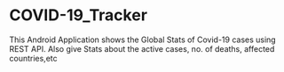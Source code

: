 # COVID-19_Tracker
This Android Application shows the Global Stats of Covid-19 cases using REST API. 
Also give Stats about the active cases, no. of deaths, affected countries,etc
